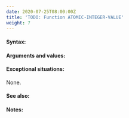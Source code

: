 ```yaml
---
date: 2020-07-25T08:00:00Z
title: 'TODO: Function ATOMIC-INTEGER-VALUE'
weight: 7
---
```


#### Syntax:

#### Arguments and values:

#### Exceptional situations:

None.

#### See also:

#### Notes:

